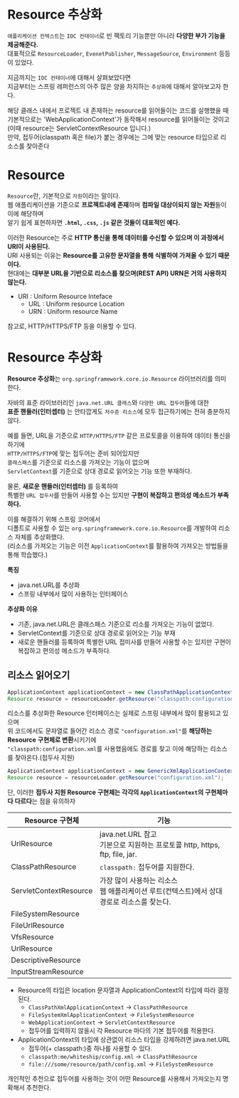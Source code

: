 Resource 추상화
================= 
`애플리케이션 컨텍스트`는 `IOC 컨테이너`로 빈 팩토리 기능뿐만 아니라 **다양한 부가 기능을 제공해준다.**      
대표적으로 `ResourceLoader`, `EvenetPublisher`, `MessageSource`, `Environment` 등등이 있었다.     
     
지금까지는 `IOC 컨테이너`에 대해서 살펴보았다면     
지금부터는 스프링 레퍼런스의 아주 많은 양을 차지하는 `추상화`에 대해서 알아보고자 한다.      
    
해당 클래스 내에서 프로젝트 내 존재하는 resource를 읽어들이는 코드를 실행했을 때    
기본적으로는 'WebApplicationContext'가 동작해서 resource를 읽어들이는 것이고(이때 resource는 ServletContextResource 입니다.)   
만약, 접두어(classpath 혹은 file)가 붙는 경우에는 그에 맞는 resource 타입으로 리소스를 찾아준다    
   
# Resource         
`Resource`란, 기본적으로 `자원`이라는 말이다.                
웹 애플리케이션을 기준으로 **프로젝트내에 존재**하며 **컴파일 대상이되지 않는 자원**들이 이에 해당하며             
알기 쉽게 표현하자면 **`.html`, `.css`, `.js` 같은 것들이 대표적인 예다.**            
                      
이러한 Resource는 주로 **HTTP 통신을 통해 데이터를 수신할 수 있으며 이 과정에서 URI이 사용된다.**          
URI 사용되는 이유는 **Resource를 고유한 문자열을 통해 식별하여 가져올 수 있기 때문이다.**                
현대에는 **대부분 URL을 기반으로 리소스를 찾으며(REST API) URN은 거의 사용하지 않는다.**       
  
* URI : Uniform Resource Inteface
  * URL : Uniform resource Location
  * URN : Uniform resource Name
   
참고로, HTTP/HTTPS/FTP 등을 이용할 수 있다.     
   
# Resource 추상화        
**Resource 추상화**는 `org.springframework.core.io.Resource` 라이브러리를 의미한다.   
          
자바의 표준 라이브러리인 `java.net.URL 클래스`와 `다양한 URL 접두어`들에 대한       
**표준 핸들러(인터셉터)** 는 안타깝게도 `저수준 리소스`에 모두 접근하기에는 전혀 충분하지 않다.       
   
예를 들면, URL을 기준으로 `HTTP/HTTPS/FTP` 같은 프로토콜을 이용하여 데이터 통신을 하기에    
`HTTP/HTTPS/FTP`에 맞는 접두어는 준비 되어있지만    
`클래스패스`를 기준으로 리소스를 가져오는 기능이 없으며               
`ServletContext`를 기준으로 상대 경로로 읽어오는 기능 또한 부재하다.        
         
물론, **새로운 핸들러(인터셉터)** 를 등록하여             
특별한 `URL 접두사`를 만들어 사용할 수는 있지만 **구현이 복잡하고 편의성 메소드가 부족하다.**          
        
이를 해결하기 위해 스프링 코어에서         
디폴트로 사용할 수 있는 `org.springframework.core.io.Resource`를 개발하여 리소스 자체를 추상화했다.        
(리소스를 가져오는 기능은 이전 `ApplicationContext`를 활용하여 가져오는 방법들을 통해 학습했다.)           

**특징**  
* java.net.URL를 추상화    
* 스프링 내부에서 많이 사용하는 인터페이스   
  
**추상화 이유**
* 기존, java.net.URL은 클래스패스 기준으로 리소를 가져오는 기능이 없었다.         
* ServletContext를 기준으로 상대 경로로 읽어오는 기능 부재         
* 새로운 핸들러를 등록하여 특별한 URL 접미사를 만들어 사용할 수는 있지만 구현이 복잡하고 편의성 메소드가 부족하다.       
  
## 리소스 읽어오기     
```java
ApplicationContext applicationContext = new ClassPathApplicationContext("configuration.xml");
Resource resource = resourceLoader.getResource("classpath:configuration.xml");
```    
리소스를 추상화한 Resource 인터페이스는 실제로 스프링 내부에서 많이 활용되고 있으며              
위 코드에서도 문자열로 들어간 리소스 경로 `"configuration.xml"`를 **해당하는 Resource 구현체로 변환**시키기에                
`"classpath:configuration.xml`를 사용했음에도 경로를 찾고 이에 해당하는 리소스를 찾아온다.(접두사 지원)          
    
```java
ApplicationContext applicationContext = new GenericXmlApplicationContext("configuration.xml");
Resource resource = resourceLoader.getResource("configuration.xml"); 
```
단, 이러한 **접두사 지원 Resource 구현체는 각각의 `ApplicationContext`의 구현체마다 다르다**는 점을 유의하자             
      
  
|Resource 구현체|기능|
|---------------|---|
|UrlResource|java.net.URL 참고<br>기본으로 지원하는 프로토콜 http, https, ftp, file, jar.|
|ClassPathResource|`classpath:` 접두어를 지원한다.|     
|ServletContextResource|가장 많이 사용하는 리소스<br> 웹 애플리케이션 루트(컨텍스트)에서 상대 경로로 리소스를 찾는다.|
|FileSystemResource||
|FileUrlResource||
|VfsResource||
|UrlResource||
|DescriptiveResource||
|InputStreamResource||

* Resource의 타입은 location 문자열과 ApplicationContext의 타입에 따라 결정 된다.
  * `ClassPathXmlApplicationContext` -> `ClassPathResource`   
  * `FileSystemXmlApplicationContext` -> `FileSystemResource`     
  * `WebApplicationContext` -> `ServletContextResource`      
  * 접두어를 입력하지 않을시 각 Resource 마다의 기본 접두어를 적용한다.            
* ApplicationContext의 타입에 상관없이 리소스 타입을 강제하려면 java.net.URL
  * 접두어(+ classpath:)중 하나를 사용할 수 있다.
  * `classpath:me/whiteship/config.xml` -> `ClassPathResource`
  * `file:///some/resource/path/config.xml` -> `FileSystemResource`
      
개인적인 추천으로 접두어를 사용하는 것이 어떤 Resource를 사용해서 가져오는지 명확해서 추천한다.        
